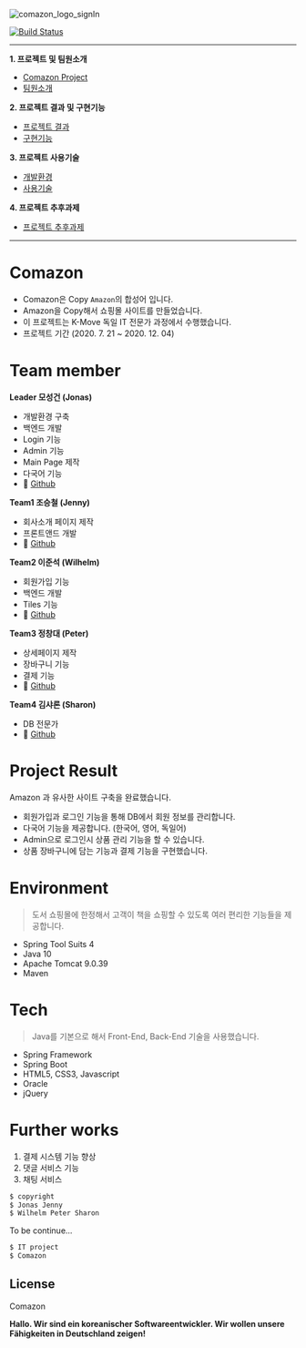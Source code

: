 ![comazon_logo_signIn](https://user-images.githubusercontent.com/63795065/100454421-38f0d380-3100-11eb-9f86-a9144707f085.png)

[![Build Status](https://travis-ci.org/joemccann/dillinger.svg?branch=master)](https://travis-ci.org/joemccann/dillinger)

***
__1. 프로젝트 및 팀원소개__
  - [Comazon Project](#Comazon)
  - [팀원소개](#Team-member)

__2. 프로젝트 결과 및 구현기능__
  - [프로젝트 결과](#Project-Result)
  - [구현기능](#Functions)
  
__3. 프로젝트 사용기술__
  - [개발환경](#Environment)
  - [사용기술](#Tech)
  
__4. 프로젝트 추후과제__
  - [프로젝트 추후과제](#Further-works)
  

--------------
# Comazon

- Comazon은 Copy ``Amazon``의 합성어 입니다.
- Amazon을 Copy해서 쇼핑몰 사이트를 만들었습니다.
- 이 프로젝트는 K-Move 독일 IT 전문가 과정에서 수행했습니다.
- 프로젝트 기간 (2020. 7. 21 ~ 2020. 12. 04)

# Team member
**Leader 모성건 (Jonas)**
- 개발환경 구축 
- 백엔드 개발
- Login 기능
- Admin 기능
- Main Page 제작
- 다국어 기능
- :link: [Github](https://github.com/hifivegitbhub)

**Team1 조승철 (Jenny)**
- 회사소개 페이지 제작
- 프론트앤드 개발
- :link: [Github](https://github.com/hifivegitbhub)

**Team2 이준석 (Wilhelm)**
- 회원가입 기능
- 백엔드 개발
- Tiles 기능
- :link: [Github](https://github.com/hifivegitbhub)

**Team3 정창대 (Peter)**
- 상세페이지 제작
- 장바구니 기능
- 결제 기능
- :link: [Github](https://github.com/EinsVision)

**Team4 김샤론 (Sharon)**
- DB 전문가
- :link: [Github](https://github.com/hifivegitbhub)

# Project Result
Amazon 과 유사한 사이트 구축을 완료했습니다.
  - 회원가입과 로그인 기능을 통해 DB에서 회원 정보를 관리합니다.
  - 다국어 기능을 제공합니다. (한국어, 영어, 독일어)
  - Admin으로 로그인시 상품 관리 기능을 할 수 있습니다.
  - 상품 장바구니에 담는 기능과 결제 기능을 구현했습니다.

# Environment

> 도서 쇼핑몰에 한정해서 고객이 책을 쇼핑할 수 있도록 
> 여러 편리한 기능들을 제공합니다.

- Spring Tool Suits 4
- Java 10
- Apache Tomcat 9.0.39
- Maven

# Tech

> Java를 기본으로 해서 
> Front-End, Back-End 기술을 사용했습니다.

- Spring Framework
- Spring Boot
- HTML5, CSS3, Javascript
- Oracle 
- jQuery

# Further works

1. 결제 시스템 기능 향상
2. 댓글 서비스 기능
3. 채팅 서비스 

```sh
$ copyright 
$ Jonas Jenny 
$ Wilhelm Peter Sharon 
```

To be continue...

```sh
$ IT project
$ Comazon
```



License
----
Comazon


**Hallo. Wir sind ein koreanischer Softwareentwickler. Wir wollen unsere Fähigkeiten in Deutschland zeigen!**
